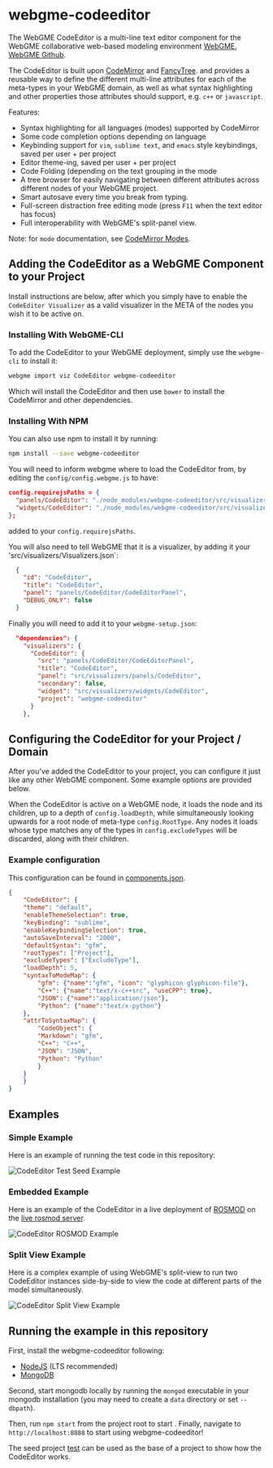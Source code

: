 # webgme-codeeditor

The WebGME CodeEditor is a multi-line text editor component for the
WebGME collaborative web-based modeling environment
[WebGME](https://webgme.org),
[WebGME Github](https://github.com/webgme/webgme).

The CodeEditor is built upon [CodeMirror](http://codemirror.net) and
[FancyTree](https://github.com/mar10/fancytree). and provides a
reusable way to define the different multi-line attributes for each of
the meta-types in your WebGME domain, as well as what syntax
highlighting and other properties those attributes should support,
e.g. `c++` or `javascript`.

Features:

* Syntax highlighting for all languages (modes) supported by
  CodeMirror
* Some code completion options depending on language
* Keybinding support for `vim`, `sublime text`, and `emacs` style
  keybindings, saved per user + per project
* Editor theme-ing, saved per user + per project
* Code Folding (depending on the text grouping in the mode
* A tree browser for easily navigating between different attributes
  across different nodes of your WebGME project.
* Smart autosave every time you break from typing.
* Full-screen distraction free editing mode (press `F11` when the text
  editor has focus)
* Full interoperability with WebGME's split-panel view.

Note: for `mode` documentation, see
[CodeMirror Modes](http://codemirror.net/mode/index.html).

## Adding the CodeEditor as a WebGME Component to your Project

Install instructions are below, after which you simply have to enable 
the `CodeEditor Visualizer` as a valid visualizer in the META of the nodes 
you wish it to be active on.

### Installing With WebGME-CLI

To add the CodeEditor to your WebGME deployment, simply use the `webgme-cli` to install it:

``` bash
webgme import viz CodeEditor webgme-codeeditor
```

Which will install the CodeEditor and then use `bower` to install the
CodeMirror and other dependencies.

### Installing With NPM

You can also use npm to install it by running:

```bash
npm install --save webgme-codeeditor
```

You will need to inform webgme where to load the CodeEditor from, by editing
the `config/config.webgme.js` to have:

```json
config.requirejsPaths = {
  "panels/CodeEditor": "./node_modules/webgme-codeeditor/src/visualizers/panels/CodeEditor",
  "widgets/CodeEditor": "./node_modules/webgme-codeeditor/src/visualizers/widgets/CodeEditor"
};
```

added to your `config.requirejsPaths`.

You will also need to tell WebGME that it is a visualizer, by adding it your 'src/visualizers/Visualizers.json`:

```json
  {
    "id": "CodeEditor",
    "title": "CodeEditor",
    "panel": "panels/CodeEditor/CodeEditorPanel",
    "DEBUG_ONLY": false
  }
```

Finally you will need to add it to your `webgme-setup.json`:

```json
  "dependencies": {
    "visualizers": {
      "CodeEditor": {
        "src": "panels/CodeEditor/CodeEditorPanel",
        "title": "CodeEditor",
        "panel": "src/visualizers/panels/CodeEditor",
        "secondary": false,
        "widget": "src/visualizers/widgets/CodeEditor",
        "project": "webgme-codeeditor"
      }
    },
```


## Configuring the CodeEditor for your Project / Domain

After you've added the CodeEditor to your project, you can configure
it just like any other WebGME component. Some example options are
provided below.

When the CodeEditor is active on a WebGME node, it loads the node and
its children, up to a depth of `config.loadDepth`, while
simultaneously looking upwards for a root node of meta-type
`config.RootType`. Any nodes it loads whose type matches any of the
types in `config.excludeTypes` will be discarded, along with their
children.

### Example configuration

This configuration can be found in
[components.json](./config/components.json).

``` json
{
    "CodeEditor": {
	"theme": "default",
	"enableThemeSelection": true,
	"keyBinding": "sublime",
	"enableKeybindingSelection": true,
    "autoSaveInterval": "2000",
	"defaultSyntax": "gfm",
	"rootTypes": ["Project"],
	"excludeTypes": ["ExcludeType"],
	"loadDepth": 5,
	"syntaxToModeMap": {
	    "gfm": {"name":"gfm", "icon": "glyphicon glyphicon-file"},
	    "C++": {"name":"text/x-c++src", "useCPP": true},
	    "JSON": {"name":"application/json"},
	    "Python": {"name":"text/x-python"}
	},
	"attrToSyntaxMap": {
	    "CodeObject": {
		"Markdown": "gfm",
		"C++": "C++",
		"JSON": "JSON",
		"Python": "Python"
	    }
	}
    }
}
```

## Examples

### Simple Example

Here is an example of running the test code in this repository:

![CodeEditor Test Seed Example](./img/simpleExample.png)

### Embedded Example

Here is an example of the CodeEditor in a live deployment of
[ROSMOD](https://github.com/rosmod/webgme-rosmod) on the
[live rosmod server](http://rosmod.rcps.isis.vanderbilt.edu).

![CodeEditor ROSMOD Example](./img/rosmodExample.png)

### Split View Example

Here is a complex example of using WebGME's split-view to run two
CodeEditor instances side-by-side to view the code at different parts
of the model simultaneously.

![CodeEditor Split View Example](./img/rosmodSplitViewExample.png)

## Running the example in this repository

First, install the webgme-codeeditor following:
- [NodeJS](https://nodejs.org/en/) (LTS recommended)
- [MongoDB](https://www.mongodb.com/)

Second, start mongodb locally by running the `mongod` executable in
your mongodb installation (you may need to create a `data` directory
or set `--dbpath`).

Then, run `npm start` from the project root to start . Finally,
navigate to `http://localhost:8888` to start using webgme-codeeditor!

The seed project [test](./src/seeds/test.webgmex) can be used as the
base of a project to show how the CodeEditor works.
